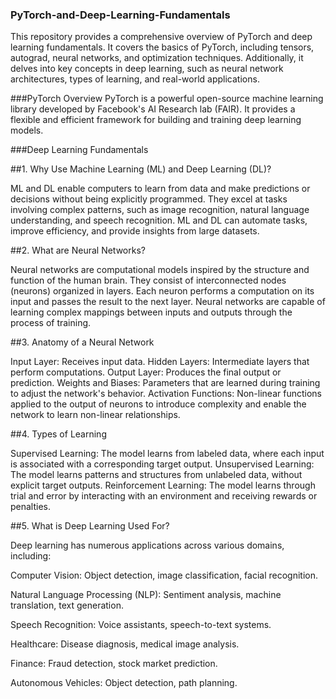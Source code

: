 ### PyTorch-and-Deep-Learning-Fundamentals
This repository provides a comprehensive overview of PyTorch and deep learning fundamentals. It covers the basics of PyTorch, including tensors, autograd, neural networks, and optimization techniques. Additionally, it delves into key concepts in deep learning, such as neural network architectures, types of learning, and real-world applications.

###PyTorch Overview
PyTorch is a powerful open-source machine learning library developed by Facebook's AI Research lab (FAIR). It provides a flexible and efficient framework for building and training deep learning models.

###Deep Learning Fundamentals

##1. Why Use Machine Learning (ML) and Deep Learning (DL)?

ML and DL enable computers to learn from data and make predictions or decisions without being explicitly programmed.
They excel at tasks involving complex patterns, such as image recognition, natural language understanding, and speech recognition.
ML and DL can automate tasks, improve efficiency, and provide insights from large datasets.

##2. What are Neural Networks?

Neural networks are computational models inspired by the structure and function of the human brain.
They consist of interconnected nodes (neurons) organized in layers. Each neuron performs a computation on its input and passes the result to the next layer.
Neural networks are capable of learning complex mappings between inputs and outputs through the process of training.

##3. Anatomy of a Neural Network

Input Layer: Receives input data.
Hidden Layers: Intermediate layers that perform computations.
Output Layer: Produces the final output or prediction.
Weights and Biases: Parameters that are learned during training to adjust the network's behavior.
Activation Functions: Non-linear functions applied to the output of neurons to introduce complexity and enable the network to learn non-linear relationships.

##4. Types of Learning

Supervised Learning: The model learns from labeled data, where each input is associated with a corresponding target output.
Unsupervised Learning: The model learns patterns and structures from unlabeled data, without explicit target outputs.
Reinforcement Learning: The model learns through trial and error by interacting with an environment and receiving rewards or penalties.

##5. What is Deep Learning Used For?

Deep learning has numerous applications across various domains, including:

Computer Vision: Object detection, image classification, facial recognition.

Natural Language Processing (NLP): Sentiment analysis, machine translation, text generation.

Speech Recognition: Voice assistants, speech-to-text systems.

Healthcare: Disease diagnosis, medical image analysis.

Finance: Fraud detection, stock market prediction.

Autonomous Vehicles: Object detection, path planning.
